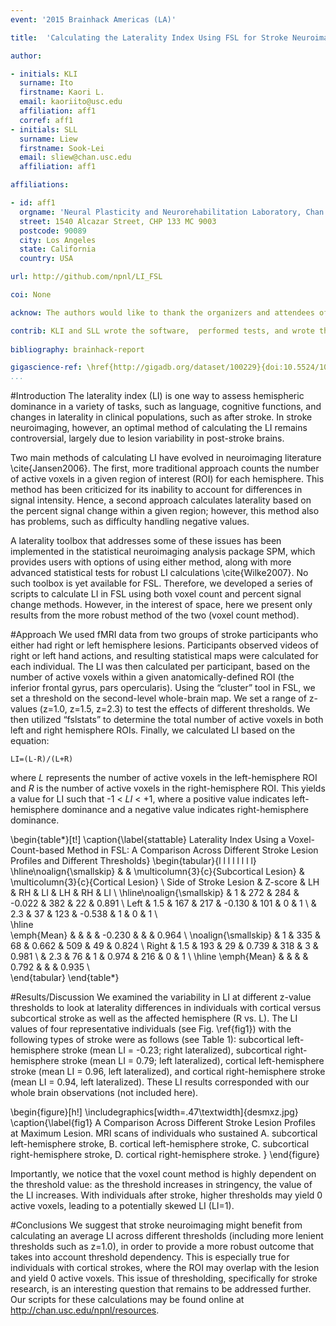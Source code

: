```yaml
---
event: '2015 Brainhack Americas (LA)'

title:  'Calculating the Laterality Index Using FSL for Stroke Neuroimaging Data'

author:

- initials: KLI
  surname: Ito
  firstname: Kaori L.
  email: kaoriito@usc.edu
  affiliation: aff1
  corref: aff1
- initials: SLL
  surname: Liew
  firstname: Sook-Lei 
  email: sliew@chan.usc.edu
  affiliation: aff1

affiliations: 

- id: aff1
  orgname: 'Neural Plasticity and Neurorehabilitation Laboratory, Chan Division of Occupational Science and Occupational Therapy, Division of Biokinesiology and Physical Therapy, Keck School of Medicine Department of Neurology, University of Southern California'
  street: 1540 Alcazar Street, CHP 133 MC 9003
  postcode: 90089
  city: Los Angeles
  state: California
  country: USA

url: http://github.com/npnl/LI_FSL

coi: None

acknow: The authors would like to thank the organizers and attendees of Brainhack LA and the developers of FSL. This project was funded in part by a Educational Research Grant from Amazon Web Services.

contrib: KLI and SLL wrote the software,  performed tests, and wrote the report.
  
bibliography: brainhack-report

gigascience-ref: \href{http://gigadb.org/dataset/100229}{doi:10.5524/100229}
...
```


#Introduction
The laterality index (LI) is one way to assess hemispheric dominance in a variety of tasks, such as language, cognitive functions, and changes in laterality in clinical populations, such as after stroke. In stroke neuroimaging, however, an optimal method of calculating the LI remains controversial, largely due to lesion variability in post-stroke brains.
	
Two main methods of calculating LI have evolved in neuroimaging literature \cite{Jansen2006}. The first, more traditional approach counts the number of active voxels in a given region of interest (ROI) for each hemisphere. This method has been criticized for its inability to account for differences in signal intensity. Hence, a second approach calculates laterality based on the percent signal change within a given region; however, this method also has problems, such as difficulty handling negative values. 
	
A laterality toolbox that addresses some of these issues has been implemented in the statistical neuroimaging analysis package SPM, which provides users with options of using either method, along with more advanced statistical tests for robust LI calculations \cite{Wilke2007}. No such toolbox is yet available for FSL. Therefore, we developed a series of scripts to calculate LI in FSL using both voxel count and percent signal change methods. However, in the interest of space, here we present only results from the more robust method of the two (voxel count method).

#Approach
We used fMRI data from two groups of stroke participants who either had right or left hemisphere lesions. Participants observed videos of right or left hand actions, and resulting statistical maps were calculated for each individual. The LI was then calculated per participant, based on the number of active voxels within a given anatomically-defined ROI (the inferior frontal gyrus, pars opercularis). Using the “cluster” tool in FSL, we set a threshold on the second-level whole-brain map. We set a range of z-values (z=1.0, z=1.5, z=2.3) to test the effects of different thresholds. We then utilized “fslstats” to determine the total number of active voxels in both left and right hemisphere ROIs. Finally, we calculated LI based on the equation:

    LI=(L-R)/(L+R)

where *L* represents the number of active voxels in the left-hemisphere ROI and *R* is the number of active voxels in the right-hemisphere ROI. This yields a value for LI such that -1 < *LI* < +1, where a positive value indicates left-hemisphere dominance and a negative value indicates right-hemisphere dominance. 

\begin{table*}[t!]
\caption{\label{stattable} Laterality Index Using a Voxel-Count-based Method in FSL: A Comparison Across Different Stroke Lesion Profiles and Different Thresholds}
\begin{tabular}{l l l l l l l l}
 \hline\noalign{\smallskip}
                         &            & \multicolumn{3}{c}{Subcortical Lesion} & \multicolumn{3}{c}{Cortical Lesion} \\
  Side of Stroke Lesion  & Z-score    & LH         & RH           & LI         & LH         & RH           & LI      \\
   \hline\noalign{\smallskip}
                         & 1          & 272        & 284          & -0.022     & 382        & 22           & 0.891 \\
  Left                   & 1.5        & 167        & 217          & -0.130     & 101        & 0            & 1  \\
      					 & 2.3        & 37         & 123          & -0.538     & 1          & 0            & 1  \\         
 \hline  
 \emph{Mean}             &            &            &              & -0.230     &            &              & 0.964 \\
 \noalign{\smallskip}
                         & 1          & 335        & 68           &  0.662     & 509        & 49           & 0.824 \\
  Right                  & 1.5        & 193        & 29           &  0.739     & 318        & 3            & 0.981  \\
      					 & 2.3        & 76         & 1            &  0.974     & 216        & 0            & 1  \\
  \hline
  \emph{Mean}		     &            &            &              &  0.792     &            &              & 0.935 \\  
\end{tabular}
\end{table*}

#Results/Discussion
We examined the variability in LI at different z-value thresholds to look at laterality differences in individuals with cortical versus subcortical stroke as well as the affected hemisphere (R vs. L). The LI values of four representative individuals (see Fig. \ref{fig1}) with the following types of stroke were as follows (see Table 1): subcortical left-hemisphere stroke (mean LI = -0.23; right lateralized), subcortical right-hemisphere stroke (mean LI = 0.79; left lateralized), cortical left-hemisphere stroke (mean LI = 0.96, left lateralized), and cortical right-hemisphere stroke (mean LI = 0.94, left lateralized). These LI results corresponded with our whole brain observations (not included here).

\begin{figure}[h!]
  \includegraphics[width=.47\textwidth]{desmxz.jpg}
  \caption{\label{fig1}
  A Comparison Across Different Stroke Lesion Profiles at Maximum Lesion. MRI scans of individuals who sustained A. subcortical left-hemisphere stroke, B. cortical left-hemisphere stroke, C. subcortical right-hemisphere stroke, D. cortical right-hemisphere stroke. }
\end{figure}

Importantly, we notice that the voxel count method is highly dependent on the threshold value: as the threshold increases in stringency, the value of the LI increases. With individuals after stroke, higher thresholds may yield 0 active voxels, leading to a potentially skewed LI (LI=1). 

#Conclusions
We suggest that stroke neuroimaging might benefit from calculating an average LI across different thresholds (including more lenient thresholds such as z=1.0), in order to provide a more robust outcome that takes into account threshold dependency. This is especially true for individuals with cortical strokes, where the ROI may overlap with the lesion and yield 0 active voxels. This issue of thresholding, specifically for stroke research, is an interesting question that remains to be addressed further. Our scripts for these calculations may be found online at <http://chan.usc.edu/npnl/resources>.


